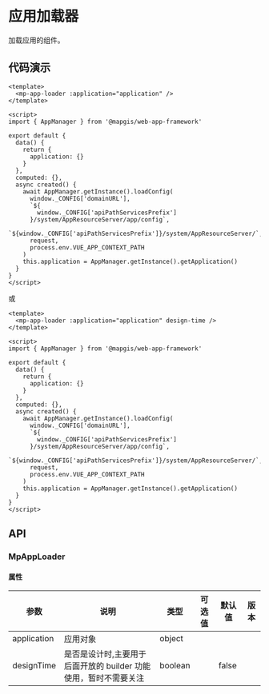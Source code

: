 # 应用加载器

加载应用的组件。

## 代码演示

```vue
<template>
  <mp-app-loader :application="application" />
</template>

<script>
import { AppManager } from '@mapgis/web-app-framework'

export default {
  data() {
    return {
      application: {}
    }
  },
  computed: {},
  async created() {
    await AppManager.getInstance().loadConfig(
      window._CONFIG['domainURL'],
      `${
        window._CONFIG['apiPathServicesPrefix']
      }/system/AppResourceServer/app/config`,
      `${window._CONFIG['apiPathServicesPrefix']}/system/AppResourceServer/`,
      request,
      process.env.VUE_APP_CONTEXT_PATH
    )
    this.application = AppManager.getInstance().getApplication()
  }
}
</script>
```

或

```vue
<template>
  <mp-app-loader :application="application" design-time />
</template>

<script>
import { AppManager } from '@mapgis/web-app-framework'

export default {
  data() {
    return {
      application: {}
    }
  },
  computed: {},
  async created() {
    await AppManager.getInstance().loadConfig(
      window._CONFIG['domainURL'],
      `${
        window._CONFIG['apiPathServicesPrefix']
      }/system/AppResourceServer/app/config`,
      `${window._CONFIG['apiPathServicesPrefix']}/system/AppResourceServer/`,
      request,
      process.env.VUE_APP_CONTEXT_PATH
    )
    this.application = AppManager.getInstance().getApplication()
  }
}
</script>
```

## API

### MpAppLoader

#### 属性

| 参数        | 说明                                                             | 类型    | 可选值 | 默认值 | 版本 |
| ----------- | ---------------------------------------------------------------- | ------- | ------ | ------ | ---- |
| application | 应用对象                                                         | object  |        |        |      |
| designTime  | 是否是设计时,主要用于后面开放的 builder 功能使用，暂时不需要关注 | boolean |        | false  |      |
